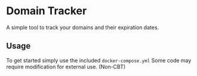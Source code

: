 # Domain Tracker
A simple tool to track your domains and their expiration dates.

## Usage
To get started simply use the included `docker-compose.yml`
Some code may require modification for external use. (Non-CBT)